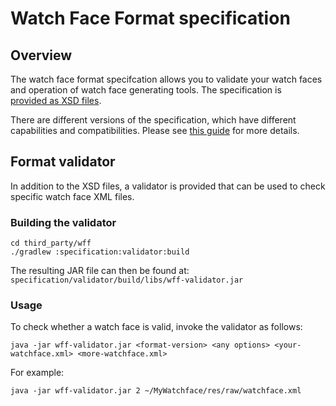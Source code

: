 # Watch Face Format specification

## Overview

The watch face format specifcation allows you to validate your watch faces and
operation of watch face generating tools. The specification is  
[provided as XSD files][xsd-files].

There are different versions of the specification, which have different
capabilities and compatibilities. Please see [this guide][wff-features] for more
details.

## Format validator

In addition to the XSD files, a validator is provided that can be used to check
specific watch face XML files.

### Building the validator

```shell
cd third_party/wff
./gradlew :specification:validator:build
```

The resulting JAR file can then be found at: `specification/validator/build/libs/wff-validator.jar`

### Usage

To check whether a watch face is valid, invoke the validator as follows:

```shell
java -jar wff-validator.jar <format-version> <any options> <your-watchface.xml> <more-watchface.xml>
```

For example:

```shell
java -jar wff-validator.jar 2 ~/MyWatchface/res/raw/watchface.xml
```

[xsd-files]: specification/documents/1
[wff-features]: https://developer.android.com/training/wearables/wff/features